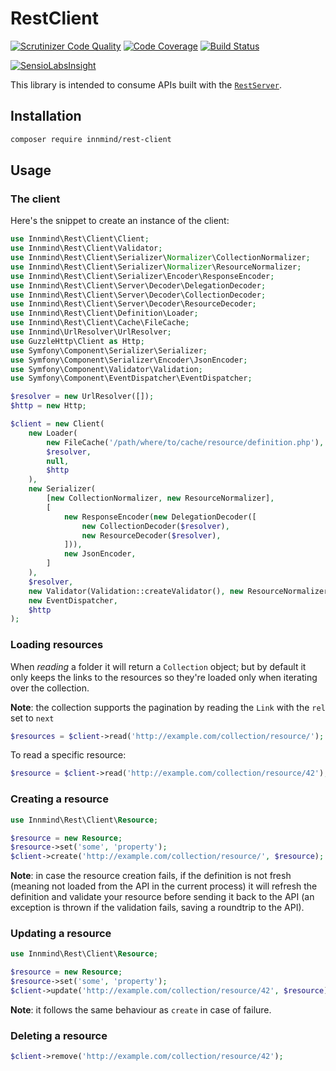 # RestClient

[![Scrutinizer Code Quality](https://scrutinizer-ci.com/g/Innmind/rest-client/badges/quality-score.png?b=develop)](https://scrutinizer-ci.com/g/Innmind/rest-client/?branch=develop)
[![Code Coverage](https://scrutinizer-ci.com/g/Innmind/rest-client/badges/coverage.png?b=develop)](https://scrutinizer-ci.com/g/Innmind/rest-client/?branch=develop)
[![Build Status](https://scrutinizer-ci.com/g/Innmind/rest-client/badges/build.png?b=develop)](https://scrutinizer-ci.com/g/Innmind/rest-client/build-status/develop)

[![SensioLabsInsight](https://insight.sensiolabs.com/projects/cc996425-8db6-4b92-98e7-ec38f65d643e/big.png)](https://insight.sensiolabs.com/projects/cc996425-8db6-4b92-98e7-ec38f65d643e)

This library is intended to consume APIs built with the [`RestServer`](https://github.com/Innmind/rest-server).

## Installation

```sh
composer require innmind/rest-client
```

## Usage

### The client

Here's the snippet to create an instance of the client:

```php
use Innmind\Rest\Client\Client;
use Innmind\Rest\Client\Validator;
use Innmind\Rest\Client\Serializer\Normalizer\CollectionNormalizer;
use Innmind\Rest\Client\Serializer\Normalizer\ResourceNormalizer;
use Innmind\Rest\Client\Serializer\Encoder\ResponseEncoder;
use Innmind\Rest\Client\Server\Decoder\DelegationDecoder;
use Innmind\Rest\Client\Server\Decoder\CollectionDecoder;
use Innmind\Rest\Client\Server\Decoder\ResourceDecoder;
use Innmind\Rest\Client\Definition\Loader;
use Innmind\Rest\Client\Cache\FileCache;
use Innmind\UrlResolver\UrlResolver;
use GuzzleHttp\Client as Http;
use Symfony\Component\Serializer\Serializer;
use Symfony\Component\Serializer\Encoder\JsonEncoder;
use Symfony\Component\Validator\Validation;
use Symfony\Component\EventDispatcher\EventDispatcher;

$resolver = new UrlResolver([]);
$http = new Http;

$client = new Client(
    new Loader(
        new FileCache('/path/where/to/cache/resource/definition.php'),
        $resolver,
        null,
        $http
    ),
    new Serializer(
        [new CollectionNormalizer, new ResourceNormalizer],
        [
            new ResponseEncoder(new DelegationDecoder([
                new CollectionDecoder($resolver),
                new ResourceDecoder($resolver),
            ])),
            new JsonEncoder,
        ]
    ),
    $resolver,
    new Validator(Validation::createValidator(), new ResourceNormalizer),
    new EventDispatcher,
    $http
);
```

### Loading resources

When *reading* a folder it will return a `Collection` object; but by default it only keeps the links to the resources so they're loaded only when iterating over the collection.

**Note**: the collection supports the pagination by reading the `Link` with the `rel` set to `next`

```php
$resources = $client->read('http://example.com/collection/resource/');
```

To read a specific resource:

```php
$resource = $client->read('http://example.com/collection/resource/42');
```

### Creating a resource

```php
use Innmind\Rest\Client\Resource;

$resource = new Resource;
$resource->set('some', 'property');
$client->create('http://example.com/collection/resource/', $resource);
```

**Note**: in case the resource creation fails, if the definition is not fresh (meaning not loaded from the API in the current process) it will refresh the definition and validate your resource before sending it back to the API (an exception is thrown if the validation fails, saving a roundtrip to the API).

### Updating a resource

```php
use Innmind\Rest\Client\Resource;

$resource = new Resource;
$resource->set('some', 'property');
$client->update('http://example.com/collection/resource/42', $resource);
```

**Note**: it follows the same behaviour as `create` in case of failure.

### Deleting a resource

```php
$client->remove('http://example.com/collection/resource/42');
```
